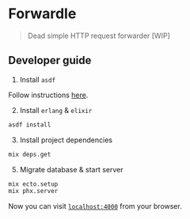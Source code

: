 # Forwardle

> Dead simple HTTP request forwarder [WIP]

## Developer guide

1. Install `asdf`

Follow instructions [here](https://asdf-vm.com/).

2. Install `erlang` & `elixir`

```sh
asdf install
```

3. Install project dependencies

```sh
mix deps.get
```

5. Migrate database & start server

```sh
mix ecto.setup
mix phx.server
```

Now you can visit [`localhost:4000`](http://localhost:4000) from your browser.
